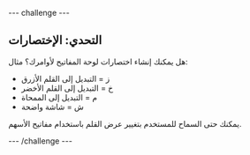 \--- challenge \---

## التحدي: الإختصارات

هل يمكنك إنشاء اختصارات لوحة المفاتيح لأوامرك؟ مثال:

+ ز = التبديل إلى القلم الأزرق
+ خ = التبديل إلى القلم الأخضر
+ م = التبديل إلى الممحاة
+ ش = شاشة واضحة

يمكنك حتى السماح للمستخدم بتغيير عرض القلم باستخدام مفاتيح الأسهم.

\--- /challenge \---